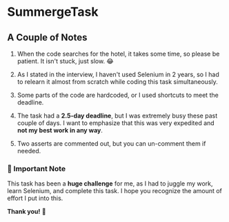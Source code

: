 # SummergeTask
 
## A Couple of Notes  

1. When the code searches for the hotel, it takes some time, so please be patient. It isn't stuck, just slow. 😂  

2. As I stated in the interview, I haven't used Selenium in 2 years, so I had to relearn it almost from scratch while coding this task simultaneously.  

3. Some parts of the code are hardcoded, or I used shortcuts to meet the deadline.  

4. The task had a **2.5-day deadline**, but I was extremely busy these past couple of days. I want to emphasize that this was very expedited and **not my best work in any way**.  

5. Two asserts are commented out, but you can un-comment them if needed.  

### 🚨 Important Note  
This task has been a **huge challenge** for me, as I had to juggle my work, learn Selenium, and complete this task. I hope you recognize the amount of effort I put into this.  

**Thank you!** 🙌  

